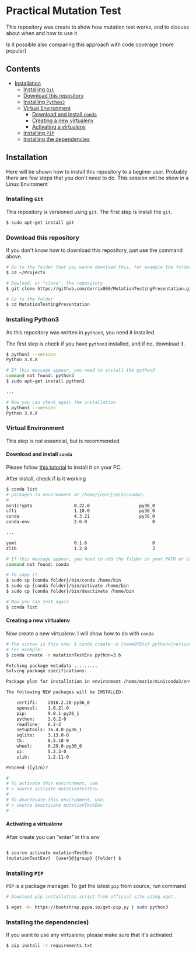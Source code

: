# Practical Mutation Test

This repository was create to show how mutation test works, and to discuss about when and how to use it.

Is it possible also comparing this approach with code coverage (more popular)

## Contents

- [Installation](#installation)
    - [Installing `Git`](#installing-git)
    - [Download this repository](#download-this-repository)
    - [Installing `Python3`](#installing-python3)
    - [Virtual Environment](#virtual-environment)
        - [Download and install `conda`](#download-and-install-conda)
        - [Creating a new virtualenv](#creating-a-new-virtualenv)
        - [Activating a virtualenv](#activating-a-virtualenv)
    - [Installing `PIP`](#installing-pip)
    - [Installing the dependencies](#installing-the-dependencies)
## Installation

Here will be shown how to install this repository to a beginer user. Probably there are few steps that you don't need to do. This session will be show in a Linux Enviroment

### Installing `Git`

This repository is versioned using `git`. The first step is install the `git`. 

```bash
$ sudo apt-get install git
```

### Download this repository

If you don't know how to download this repository, just use the command above.

```bash
# Go to the folder that you wanna download this, for example the folder Projects
$ cd ~/Projects

# Dowload, or "clone", the repository
$ git clone https://github.com/derrix060/MutationTestingPresentation.git

# Go to the folder
$ cd MutationTestingPresentation
```

### Installing Python3

As this repository was written in `python3`, you need it installed.

The first step is check if you have `python3` installed, and if no, download it.

```bash
$ python3 --version
Python 3.X.X

# If this message appear, you need to install the python3
command not found: python3
$ sudo apt-get install python3

...

# Now you can check again the installation
$ python3 --version
Python 3.X.X
```

### Virtual Environment

This step is not essencial, but is recommended.


#### Download and install `conda`


Please follow [this tutorial](https://conda.io/docs/user-guide/install/linux.html) to install it on your PC.

After install, check if is it working

```bash
$ conda list
# packages in environment at /home/{user}/miniconda3:
#
asn1crypto                0.22.0                   py36_0  
cffi                      1.10.0                   py36_0  
conda                     4.3.21                   py36_0  
conda-env                 2.6.0                         0  

... 

yaml                      0.1.6                         0  
zlib                      1.2.8                         3

# If this message appear, you need to add the folder in your PATH or copy it to /home/bin
command not found: conda

# To copy it
$ sudo cp {conda folder}/bin/conda /home/bin
$ sudo cp {conda folder}/bin/activate /home/bin
$ sudo cp {conda folder}/bin/deactivate /home/bin

# Now you can test again
$ conda list
```

#### Creating a new virtualenv

Now create a new virtualenv. I will show how to do with `conda`

```bash
# The sintax is this one: $ conda create -n {nameOfEnv} python={version}
# For example:
$ conda create -n mutationTestEnv python=3.6

Fetching package metadata .........
Solving package specifications: .

Package plan for installation in environment /home/mario/miniconda3/envs/mutationTestEnv:

The following NEW packages will be INSTALLED:

    certifi:    2016.2.28-py36_0
    openssl:    1.0.2l-0        
    pip:        9.0.1-py36_1    
    python:     3.6.2-0         
    readline:   6.2-2           
    setuptools: 36.4.0-py36_1   
    sqlite:     3.13.0-0        
    tk:         8.5.18-0        
    wheel:      0.29.0-py36_0   
    xz:         5.2.3-0         
    zlib:       1.2.11-0        

Proceed ([y]/n)? 

#
# To activate this environment, use:
# > source activate mutationTestEnv
#
# To deactivate this environment, use:
# > source deactivate mutationTestEnv
#
```

#### Activating a virtualenv

After create you can "enter" in this env

```bash

$ source activate mutationTestEnv
(mutationTestEnv)  {user}@{group} {folder} $
```

### Installing `PIP`

`PIP` is a package manager. To get the latest `pip` from source, run command
```bash
# Download pip installation script from official site using wget.

$ wget -O- https://bootstrap.pypa.io/get-pip.py | sudo python3
```

### Installing the dependencies)

If you want to use any virtualenv, please make sure that it's activated. 

```bash
$ pip install -r requirements.txt
```

